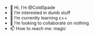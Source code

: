- 👋 Hi, I’m @ColdSpade
- 👀 I’m interested in dumb stuff
- 🌱 I’m currently learning c++
- 💞️ I’m looking to collaborate on nothing
- 📫 How to reach me: magic
<!---
ColdSpade/ColdSpade is a ✨ special ✨ repository because its `README.md` (this file) appears on your GitHub profile.
You can click the Preview link to take a look at your changes.
--->
